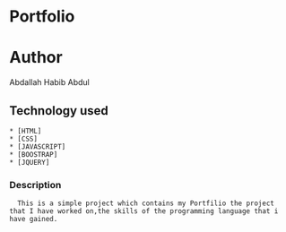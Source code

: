 # Portfolio


# Author 
Abdallah Habib Abdul


## Technology used
    * [HTML]
    * [CSS]
    * [JAVASCRIPT]
    * [BOOSTRAP]
    * [JQUERY]

###  Description
      This is a simple project which contains my Portfilio the project that I have worked on,the skills of the programming language that i have gained.


      